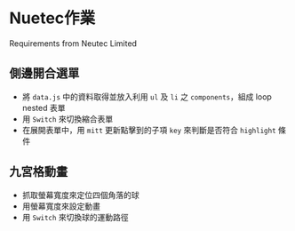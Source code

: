 # Nuetec作業

Requirements from Neutec Limited 

## 側邊開合選單

- 將 `data.js` 中的資料取得並放入利用 `ul` 及 `li` 之 `components`，組成 loop nested 表單
- 用 `Switch` 來切換縮合表單
- 在展開表單中，用 `mitt` 更新點擊到的子項 `key` 來判斷是否符合 `highlight` 條件

## 九宮格動畫

- 抓取螢幕寬度來定位四個角落的球
- 用螢幕寬度來設定動畫
- 用 `Switch` 來切換球的運動路徑
